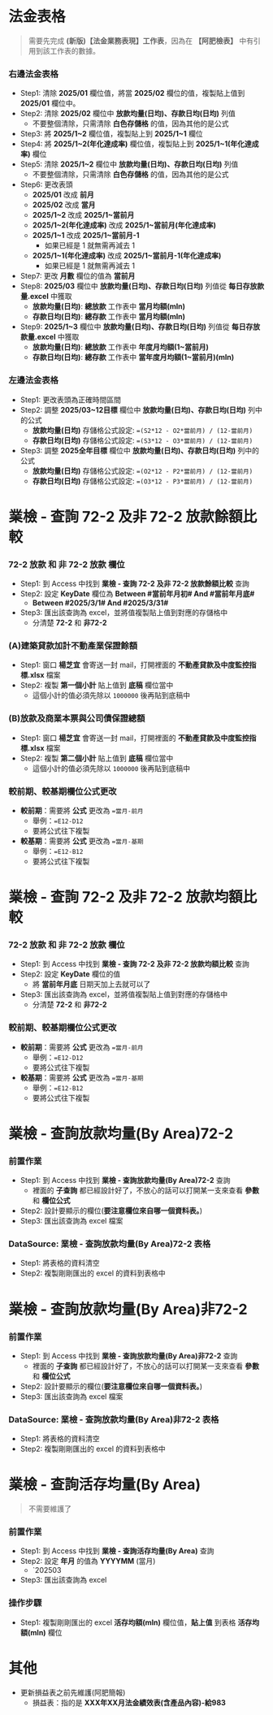 # 法金表格
> 需要先完成 **(新版)【法金業務表現】工作表**，因為在 **【阿肥檢表】** 中有引用到該工作表的數據。

### 右邊法金表格
- Step1: 清除 **2025/01** 欄位值，將當 **2025/02** 欄位的值，複製貼上值到 **2025/01** 欄位中。
- Step2: 清除 **2025/02** 欄位中 **放款均量(日均)、存款日均(日均)** 列值
    - 不要整個清除，只需清除 **白色存儲格** 的值，因為其他的是公式
- Step3: 將 **2025/1~2** 欄位值，複製貼上到 **2025/1~1** 欄位
- Step4: 將 **2025/1~2(年化達成率)** 欄位值，複製貼上到 **2025/1~1(年化達成率)** 欄位
- Step5: 清除 **2025/1~2** 欄位中 **放款均量(日均)、存款日均(日均)** 列值
    - 不要整個清除，只需清除 **白色存儲格** 的值，因為其他的是公式
- Step6: 更改表頭
    - **2025/01** 改成 **前月**
    - **2025/02** 改成 **當月**
    - **2025/1~2** 改成 **2025/1~當前月**
    - **2025/1~2(年化達成率)** 改成 **2025/1~當前月(年化達成率)**
    - **2025/1~1** 改成 **2025/1~當前月-1**
        - 如果已經是 1 就無需再減去 1
    - **2025/1~1(年化達成率)** 改成 **2025/1~當前月-1(年化達成率)**
        - 如果已經是 1 就無需再減去 1
- Step7: 更改 **月數** 欄位的值為 **當前月**
- Step8: **2025/03** 欄位中 **放款均量(日均)、存款日均(日均)** 列值從 **每日存放款量.excel** 中獲取
    - **放款均量(日均)**: **總放款** 工作表中 **當月均額(mln)** 
    - **存款日均(日均)**: **總存款** 工作表中 **當月均額(mln)** 
- Step9: **2025/1~3** 欄位中 **放款均量(日均)、存款日均(日均)** 列值從 **每日存放款量.excel** 中獲取
    - **放款均量(日均)**: **總放款** 工作表中 **年度月均額(1~當前月)** 
    - **存款日均(日均)**: **總存款** 工作表中 **當年度月均額(1~當前月)(mln)**

### 左邊法金表格
- Step1: 更改表頭為正確時間區間
- Step2: 調整 **2025/03~12目標** 欄位中 **放款均量(日均)、存款日均(日均)** 列中的公式
    - **放款均量(日均)** 存儲格公式設定:  `=(S2*12 - O2*當前月) / (12-當前月)`
    - **存款日均(日均)** 存儲格公式設定:  `=(S3*12 - O3*當前月) / (12-當前月)`
- Step3: 調整 **2025全年目標** 欄位中 **放款均量(日均)、存款日均(日均)** 列中的公式
    - **放款均量(日均)** 存儲格公式設定:  `=(O2*12 - P2*當前月) / (12-當前月)`
    - **存款日均(日均)** 存儲格公式設定:  `=(O3*12 - P3*當前月) / (12-當前月)`


# 業檢 - 查詢 72-2 及非 72-2 放款餘額比較
### 72-2 放款 和 非 72-2 放款 欄位
- Step1: 到 Access 中找到 **業檢 - 查詢 72-2 及非 72-2 放款餘額比較** 查詢
- Step2: 設定 **KeyDate** 欄位為 **Between #當前年月初# And #當前年月底#**
    - **Between #2025/3/1# And #2025/3/31#**
- Step3: 匯出該查詢為 excel，並將值複製貼上值到對應的存儲格中
    - 分清楚 **72-2** 和 **非72-2**

### (A)建築貸款加計不動產業保證餘額
- Step1: 窗口 **楊芝宜** 會寄送一封 mail，打開裡面的 **不動產貸款及中度監控指標.xlsx** 檔案
- Step2: 複製 **第一個小計**  貼上值到 **底稿** 欄位當中
    - 這個小計的值必須先除以 `1000000` 後再貼到底稿中

### (B)放款及商業本票與公司債保證總額
- Step1: 窗口 **楊芝宜** 會寄送一封 mail，打開裡面的 **不動產貸款及中度監控指標.xlsx** 檔案
- Step2: 複製 **第二個小計**  貼上值到 **底稿** 欄位當中
    - 這個小計的值必須先除以 `1000000` 後再貼到底稿中

### 較前期、較基期欄位公式更改
- **較前期**：需要將 **公式** 更改為 `=當月-前月`
    - 舉例：`=E12-D12`
    - 要將公式往下複製
- **較基期**：需要將 **公式** 更改為 `=當月-基期`
    - 舉例：`=E12-B12`
    - 要將公式往下複製

# 業檢 - 查詢 72-2 及非 72-2 放款均額比較
### 72-2 放款 和 非 72-2 放款 欄位
- Step1: 到 Access 中找到 **業檢 - 查詢 72-2 及非 72-2 放款均額比較** 查詢
- Step2: 設定 **KeyDate** 欄位的值
    - 將 **當前年月底** 日期天加上去就可以了
- Step3: 匯出該查詢為 excel，並將值複製貼上值到對應的存儲格中
    - 分清楚 **72-2** 和 **非72-2**

### 較前期、較基期欄位公式更改
- **較前期**：需要將 **公式** 更改為 `=當月-前月`
    - 舉例：`=E12-D12`
    - 要將公式往下複製
- **較基期**：需要將 **公式** 更改為 `=當月-基期`
    - 舉例：`=E12-B12`
    - 要將公式往下複製

# 業檢 - 查詢放款均量(By Area)72-2
### 前置作業
- Step1: 到 Access 中找到 **業檢 - 查詢放款均量(By Area)72-2** 查詢
    - 裡面的 **子查詢** 都已經設計好了，不放心的話可以打開某一支來查看 **參數** 和 **欄位公式**
- Step2: 設計要顯示的欄位(**要注意欄位來自哪一個資料表。**)
- Step3: 匯出該查詢為 excel 檔案

### DataSource: 業檢 - 查詢放款均量(By Area)72-2 表格
- Step1: 將表格的資料清空
- Step2: 複製剛剛匯出的 excel 的資料到表格中

# 業檢 - 查詢放款均量(By Area)非72-2
### 前置作業
- Step1: 到 Access 中找到 **業檢 - 查詢放款均量(By Area)非72-2** 查詢
    - 裡面的 **子查詢** 都已經設計好了，不放心的話可以打開某一支來查看 **參數** 和 **欄位公式**
- Step2: 設計要顯示的欄位(**要注意欄位來自哪一個資料表。**)
- Step3: 匯出該查詢為 excel 檔案

### DataSource: 業檢 - 查詢放款均量(By Area)非72-2 表格
- Step1: 將表格的資料清空
- Step2: 複製剛剛匯出的 excel 的資料到表格中

# 業檢 - 查詢活存均量(By Area)
> 不需要維護了
### 前置作業
- Step1: 到 Access 中找到 **業檢 - 查詢活存均量(By Area)** 查詢
- Step2: 設定 **年月** 的值為 **YYYYMM** (當月)
    - `202503
- Step3: 匯出該查詢為 excel 

### 操作步驟
- Step1: 複製剛剛匯出的 excel **活存均額(mln)** 欄位值，**貼上值** 到表格 **活存均額(mln)** 欄位

# 其他
- 更新損益表之前先維護(阿肥簡報)
    - 損益表：指的是 **XXX年XX月法金績效表(含產品內容)-給983**
